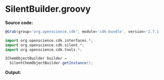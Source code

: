 # SilentBuilder.groovy
**Source code:**
```groovy
@Grab(group='org.openscience.cdk', module='cdk-bundle', version='2.7.1')

import org.openscience.cdk.interfaces.*;
import org.openscience.cdk.silent.*;
import org.openscience.cdk.tools.*;

IChemObjectBuilder builder =
  SilentChemObjectBuilder.getInstance();
```
**Output:**
```plain
```
